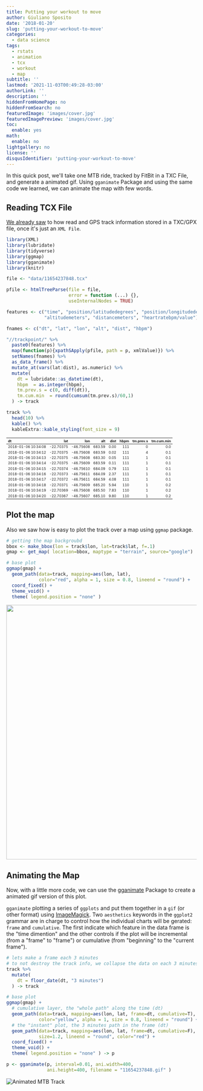 ```yaml
---
title: Putting your workout to move
author: Giuliano Sposito
date: '2018-01-20'
slug: 'putting-your-workout-to-move'
categories:
  - data science
tags:
  - rstats
  - animation
  - tcx
  - workout
  - map
subtitle: ''
lastmod: '2021-11-03T00:49:28-03:00'
authorLink: ''
description: ''
hiddenFromHomePage: no
hiddenFromSearch: no
featuredImage: 'images/cover.jpg'
featuredImagePreview: 'images/cover.jpg'
toc:
  enable: yes
math:
  enable: no
lightgallery: no
license: ''
disqusIdentifier: 'putting-your-workout-to-move'
---
```

<script src="{{< blogdown/postref >}}index.en_files/kePrint/kePrint.js"></script>
<link href="{{< blogdown/postref >}}index.en_files/lightable/lightable.css" rel="stylesheet" />

In this quick post, we'll take one MTB ride, tracked by FitBit in a TXC File, and generate a animated gif. Using `gganimate` Package and using the same code we learned, we can animate the map with few words. 

<!--more-->

## Reading TCX File

[We already saw](/2018/01/ploting-your-mtb-track-with-r/) to how read and GPS track information stored in a TXC/GPX file, once it's just an `XML File`.


```r
library(XML)
library(lubridate)
library(tidyverse)
library(ggmap)
library(gganimate)
library(knitr)

file <- "data/11654237848.tcx"

pfile <- htmlTreeParse(file = file,
                       error = function (...) {},
                       useInternalNodes = TRUE)

features <- c("time", "position/latitudedegrees", "position/longitudedegrees",
              "altitudemeters", "distancemeters", "heartratebpm/value")

fnames <- c("dt", "lat", "lon", "alt", "dist", "hbpm")

"//trackpoint/" %>%
  paste0(features) %>%
  map(function(p){xpathSApply(pfile, path = p, xmlValue)}) %>%
  setNames(fnames) %>%
  as_data_frame() %>% 
  mutate_at(vars(lat:dist), as.numeric) %>%
  mutate(
    dt = lubridate::as_datetime(dt),
    hbpm  = as.integer(hbpm),
    tm.prev.s = c(0, diff(dt)),
    tm.cum.min  = round(cumsum(tm.prev.s)/60,1)
  ) -> track

track %>% 
  head(10) %>% 
  kable() %>% 
  kableExtra::kable_styling(font_size = 9)
```

<table class="table" style="font-size: 9px; margin-left: auto; margin-right: auto;">
 <thead>
  <tr>
   <th style="text-align:left;"> dt </th>
   <th style="text-align:right;"> lat </th>
   <th style="text-align:right;"> lon </th>
   <th style="text-align:right;"> alt </th>
   <th style="text-align:right;"> dist </th>
   <th style="text-align:right;"> hbpm </th>
   <th style="text-align:right;"> tm.prev.s </th>
   <th style="text-align:right;"> tm.cum.min </th>
  </tr>
 </thead>
<tbody>
  <tr>
   <td style="text-align:left;"> 2018-01-06 10:34:08 </td>
   <td style="text-align:right;"> -22.70375 </td>
   <td style="text-align:right;"> -46.75608 </td>
   <td style="text-align:right;"> 683.59 </td>
   <td style="text-align:right;"> 0.00 </td>
   <td style="text-align:right;"> 111 </td>
   <td style="text-align:right;"> 0 </td>
   <td style="text-align:right;"> 0.0 </td>
  </tr>
  <tr>
   <td style="text-align:left;"> 2018-01-06 10:34:12 </td>
   <td style="text-align:right;"> -22.70375 </td>
   <td style="text-align:right;"> -46.75608 </td>
   <td style="text-align:right;"> 683.59 </td>
   <td style="text-align:right;"> 0.02 </td>
   <td style="text-align:right;"> 111 </td>
   <td style="text-align:right;"> 4 </td>
   <td style="text-align:right;"> 0.1 </td>
  </tr>
  <tr>
   <td style="text-align:left;"> 2018-01-06 10:34:13 </td>
   <td style="text-align:right;"> -22.70375 </td>
   <td style="text-align:right;"> -46.75608 </td>
   <td style="text-align:right;"> 683.30 </td>
   <td style="text-align:right;"> 0.05 </td>
   <td style="text-align:right;"> 111 </td>
   <td style="text-align:right;"> 1 </td>
   <td style="text-align:right;"> 0.1 </td>
  </tr>
  <tr>
   <td style="text-align:left;"> 2018-01-06 10:34:14 </td>
   <td style="text-align:right;"> -22.70375 </td>
   <td style="text-align:right;"> -46.75609 </td>
   <td style="text-align:right;"> 683.59 </td>
   <td style="text-align:right;"> 0.11 </td>
   <td style="text-align:right;"> 111 </td>
   <td style="text-align:right;"> 1 </td>
   <td style="text-align:right;"> 0.1 </td>
  </tr>
  <tr>
   <td style="text-align:left;"> 2018-01-06 10:34:15 </td>
   <td style="text-align:right;"> -22.70374 </td>
   <td style="text-align:right;"> -46.75610 </td>
   <td style="text-align:right;"> 684.09 </td>
   <td style="text-align:right;"> 0.79 </td>
   <td style="text-align:right;"> 111 </td>
   <td style="text-align:right;"> 1 </td>
   <td style="text-align:right;"> 0.1 </td>
  </tr>
  <tr>
   <td style="text-align:left;"> 2018-01-06 10:34:16 </td>
   <td style="text-align:right;"> -22.70373 </td>
   <td style="text-align:right;"> -46.75611 </td>
   <td style="text-align:right;"> 684.09 </td>
   <td style="text-align:right;"> 2.37 </td>
   <td style="text-align:right;"> 111 </td>
   <td style="text-align:right;"> 1 </td>
   <td style="text-align:right;"> 0.1 </td>
  </tr>
  <tr>
   <td style="text-align:left;"> 2018-01-06 10:34:17 </td>
   <td style="text-align:right;"> -22.70372 </td>
   <td style="text-align:right;"> -46.75611 </td>
   <td style="text-align:right;"> 684.59 </td>
   <td style="text-align:right;"> 4.08 </td>
   <td style="text-align:right;"> 111 </td>
   <td style="text-align:right;"> 1 </td>
   <td style="text-align:right;"> 0.1 </td>
  </tr>
  <tr>
   <td style="text-align:left;"> 2018-01-06 10:34:18 </td>
   <td style="text-align:right;"> -22.70371 </td>
   <td style="text-align:right;"> -46.75609 </td>
   <td style="text-align:right;"> 685.20 </td>
   <td style="text-align:right;"> 5.94 </td>
   <td style="text-align:right;"> 110 </td>
   <td style="text-align:right;"> 1 </td>
   <td style="text-align:right;"> 0.2 </td>
  </tr>
  <tr>
   <td style="text-align:left;"> 2018-01-06 10:34:19 </td>
   <td style="text-align:right;"> -22.70369 </td>
   <td style="text-align:right;"> -46.75608 </td>
   <td style="text-align:right;"> 685.50 </td>
   <td style="text-align:right;"> 7.83 </td>
   <td style="text-align:right;"> 110 </td>
   <td style="text-align:right;"> 1 </td>
   <td style="text-align:right;"> 0.2 </td>
  </tr>
  <tr>
   <td style="text-align:left;"> 2018-01-06 10:34:20 </td>
   <td style="text-align:right;"> -22.70367 </td>
   <td style="text-align:right;"> -46.75607 </td>
   <td style="text-align:right;"> 685.10 </td>
   <td style="text-align:right;"> 9.80 </td>
   <td style="text-align:right;"> 110 </td>
   <td style="text-align:right;"> 1 </td>
   <td style="text-align:right;"> 0.2 </td>
  </tr>
</tbody>
</table>

## Plot the map

Also we saw how is easy to plot the track over a map using `ggmap` package.


```r
# getting the map backgroubd 
bbox <- make_bbox(lon = track$lon, lat=track$lat, f=.1)
gmap <- get_map( location=bbox, maptype = "terrain", source="google")

# base plot
ggmap(gmap) + 
  geom_path(data=track, mapping=aes(lon, lat),
            color="red", alpha = 1, size = 0.8, lineend = "round") +
  coord_fixed() +
  theme_void() +
  theme( legend.position = "none" )
```

<img src="{{< blogdown/postref >}}index.en_files/figure-html/plot-1.png" width="672" />

## Animating the Map

Now, with a little more code, we can use the [gganimate](https://github.com/dgrtwo/gganimate) Package to create a animated gif version of this plot.

`gganimate` plotting a series of `ggplots` and put them together in a `gif` (or other format) using [ImageMagick](https://www.imagemagick.org/). Two `aesthetics` keywords in the `ggplot2` grammar are in charge to control how the individual charts will be gerated: `frame` and `cumulative`. The first indicate which feature in the data frame is the "time dimention" and the other controls if the plot will be incremental (from a "frame" to "frame") or cumulative (from "beginning" to the "current frame").


```r
# lets make a frame each 3 minutes
# to not destroy the track info, we collapse the data on each 3 minutes
track %>%
  mutate(
    dt = floor_date(dt, "3 minutes")
  ) -> track

# base plot
ggmap(gmap) + 
  # cumulative layer, the "whole path" along the time (dt)
  geom_path(data=track, mapping=aes(lon, lat, frame=dt, cumulative=T),
            color="yellow", alpha = 1, size = 0.8, lineend = "round") +
  # the "instant" plot, the 3 minutes path in the frame (dt)
  geom_path(data=track, mapping=aes(lon, lat, frame=dt, cumulative=F),
            size=1.2, lineend = "round", color="red") +
  coord_fixed() +
  theme_void() +
  theme( legend.position = "none" ) -> p

p <- gganimate(p, interval=0.01, ani.width=400,
               ani.height=400, filename = "11654237848.gif" )
```

![Animated MTB Track](images/11654237848.gif)
